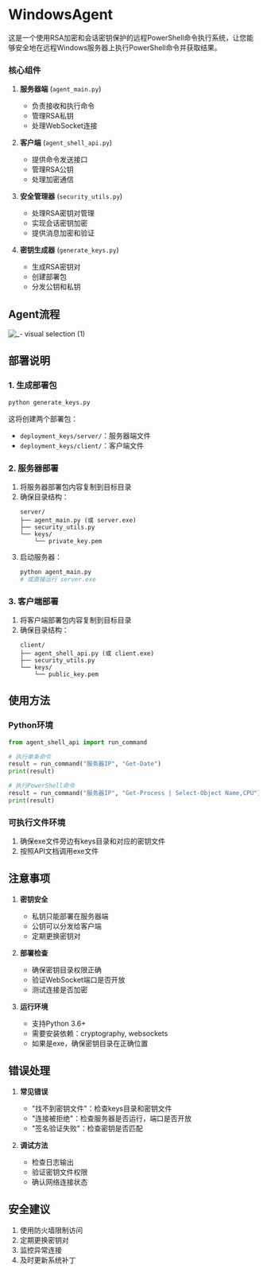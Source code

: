 # WindowsAgent

这是一个使用RSA加密和会话密钥保护的远程PowerShell命令执行系统，让您能够安全地在远程Windows服务器上执行PowerShell命令并获取结果。

### 核心组件
1. **服务器端** (`agent_main.py`)
   - 负责接收和执行命令
   - 管理RSA私钥
   - 处理WebSocket连接

2. **客户端** (`agent_shell_api.py`)
   - 提供命令发送接口
   - 管理RSA公钥
   - 处理加密通信

3. **安全管理器** (`security_utils.py`)
   - 处理RSA密钥对管理
   - 实现会话密钥加密
   - 提供消息加密和验证

4. **密钥生成器** (`generate_keys.py`)
   - 生成RSA密钥对
   - 创建部署包
   - 分发公钥和私钥

## Agent流程


![_- visual selection (1)](https://github.com/user-attachments/assets/0ebc3c28-fea3-4692-82bb-d4f8d0995b97)


## 部署说明

### 1. 生成部署包
```bash
python generate_keys.py
```
这将创建两个部署包：
- `deployment_keys/server/`：服务器端文件
- `deployment_keys/client/`：客户端文件

### 2. 服务器部署
1. 将服务器部署包内容复制到目标目录
2. 确保目录结构：
   ```
   server/
   ├── agent_main.py (或 server.exe)
   ├── security_utils.py
   └── keys/
       └── private_key.pem
   ```
3. 启动服务器：
   ```bash
   python agent_main.py
   # 或直接运行 server.exe
   ```

### 3. 客户端部署
1. 将客户端部署包内容复制到目标目录
2. 确保目录结构：
   ```
   client/
   ├── agent_shell_api.py (或 client.exe)
   ├── security_utils.py
   └── keys/
       └── public_key.pem
   ```

## 使用方法

### Python环境
```python
from agent_shell_api import run_command

# 执行单条命令
result = run_command("服务器IP", "Get-Date")
print(result)

# 执行PowerShell命令
result = run_command("服务器IP", "Get-Process | Select-Object Name,CPU")
print(result)
```

### 可执行文件环境
1. 确保exe文件旁边有keys目录和对应的密钥文件
2. 按照API文档调用exe文件

## 注意事项

1. **密钥安全**
   - 私钥只能部署在服务器端
   - 公钥可以分发给客户端
   - 定期更换密钥对

2. **部署检查**
   - 确保密钥目录权限正确
   - 验证WebSocket端口是否开放
   - 测试连接是否加密

3. **运行环境**
   - 支持Python 3.6+
   - 需要安装依赖：cryptography, websockets
   - 如果是exe，确保密钥目录在正确位置

## 错误处理

1. **常见错误**
   - "找不到密钥文件"：检查keys目录和密钥文件
   - "连接被拒绝"：检查服务器是否运行，端口是否开放
   - "签名验证失败"：检查密钥是否匹配

2. **调试方法**
   - 检查日志输出
   - 验证密钥文件权限
   - 确认网络连接状态

## 安全建议

1. 使用防火墙限制访问
2. 定期更换密钥对
3. 监控异常连接
4. 及时更新系统补丁

